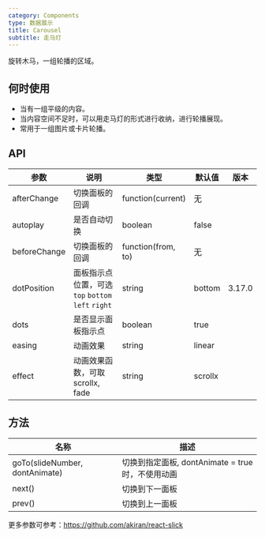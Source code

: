 ```yaml
---
category: Components
type: 数据展示
title: Carousel
subtitle: 走马灯
---
```


旋转木马，一组轮播的区域。

## 何时使用

- 当有一组平级的内容。
- 当内容空间不足时，可以用走马灯的形式进行收纳，进行轮播展现。
- 常用于一组图片或卡片轮播。

## API

| 参数 | 说明 | 类型 | 默认值 | 版本 |
| --- | --- | --- | --- | --- |
| afterChange | 切换面板的回调 | function(current) | 无 |  | 3.0.0 |
| autoplay | 是否自动切换 | boolean | false |  | 3.0.0 |
| beforeChange | 切换面板的回调 | function(from, to) | 无 |  | 3.0.0 |
| dotPosition | 面板指示点位置，可选 `top` `bottom` `left` `right` | string | bottom | 3.17.0 | 3.17.0 |
| dots | 是否显示面板指示点 | boolean | true |  | 3.0.0 |
| easing | 动画效果 | string | linear |  | 3.0.0 |
| effect | 动画效果函数，可取 scrollx, fade | string | scrollx |  | 3.0.0 |

## 方法

| 名称                           | 描述                                              |
| ------------------------------ | ------------------------------------------------- |
| goTo(slideNumber, dontAnimate) | 切换到指定面板, dontAnimate = true 时，不使用动画 | 3.9.3 |
| next()                         | 切换到下一面板                                    | 3.0.0 |
| prev()                         | 切换到上一面板                                    | 3.0.0 |

更多参数可参考：<https://github.com/akiran/react-slick>
